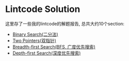 # Lintcode Solution

这里存了一些我的lintcode的解题报告, 总共大约10个section:

* [Binary Search\(二分法\)](binary-search/table-of-contents.md)
* [Two Pointers\(双指针\)](two-pointers/table-of-contents.md)
* [Breadth-first Search\(BFS, 广度优先搜索\)](breadth-first-search-bfs/table-of-contents.md)
* [Depth-first Search\(深度优先搜索\)](depth-first-search-dfs/table-of-contents.md)

